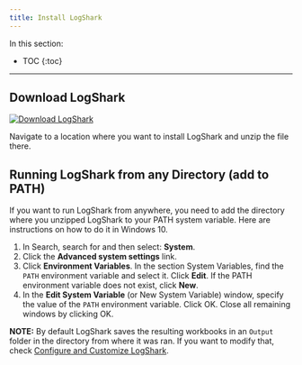 ```yaml
---
title: Install LogShark
---
```


In this section:

* TOC
{:toc}

----

Download LogShark
------------------
 [![Download LogShark](https://img.shields.io/badge/Download%20LogShark-Version%203.0.2-blue.svg)](https://github.com/tableau/LogShark/releases/download/3.0.2/Setup_LogShark_v3.0.2.exe)

Navigate to a location where you want to install LogShark and unzip the file there.


Running LogShark from any Directory (add to PATH)
-------------------
If you want to run LogShark from anywhere, you need to add the directory where you unzipped LogShark to your PATH system variable. Here are instructions on how to do it in Windows 10.

1. In Search, search for and then select: **System**.
1. Click the **Advanced system settings** link.
1. Click **Environment Variables**. In the section System Variables, find the `PATH` environment variable and select it. Click **Edit**. If the PATH environment variable does not exist, click **New**.
1. In the **Edit System Variable** (or New System Variable) window, specify the value of the `PATH` environment variable. Click OK. Close all remaining windows by clicking OK.

**NOTE:** By default LogShark saves the resulting workbooks in an `Output` folder in the directory from where it was ran. If you want to modify that, check [Configure and Customize LogShark](/docs/LogShark_configure.md).
